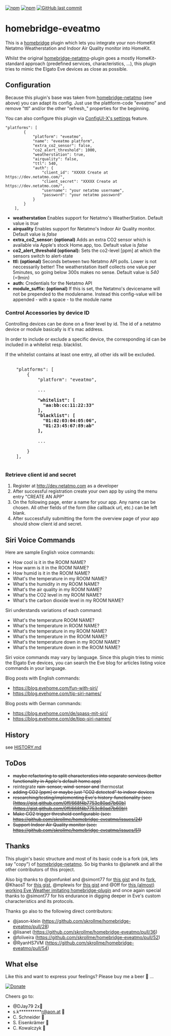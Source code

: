 [![npm](https://img.shields.io/npm/v/homebridge-eveatmo.svg?style=plastic)](https://www.npmjs.com/package/homebridge-eveatmo)
[![npm](https://img.shields.io/npm/dt/homebridge-eveatmo.svg?style=plastic)](https://www.npmjs.com/package/homebridge-eveatmo)
[![GitHub last commit](https://img.shields.io/github/last-commit/skrollme/homebridge-eveatmo.svg?style=plastic)](https://github.com/skrollme/homebridge-eveatmo)

# homebridge-eveatmo

This is a [homebridge](https://github.com/nfarina/homebridge) plugin which lets you integrate your non-HomeKit Netatmo Weatherstation and Indoor Air Quality monitor into HomeKit.

Whilst the original [homebridge-netatmo](https://github.com/planetk/homebridge-netatmo)-plugin goes a mostly HomeKit-standard approach (predefined services, characteristics, ...), this plugin tries to mimic the Elgato Eve devices as close as possible. 

## Configuration
Because this plugin's base was taken from [homebridge-netatmo](https://github.com/planetk/homebridge-netatmo) (see above) you can adapt its config. Just use the plattform-code "eveatmo" and remove "ttl" and/or the other "refresh_" properties for the beginning.

You can also configure this plugin via [ConfigUI-X's settings](https://github.com/oznu/homebridge-config-ui-x/wiki/Developers:-Plugin-Settings-GUI) feature. 

```
"platforms": [
        {
            "platform": "eveatmo",
            "name": "eveatmo platform",
            "extra_co2_sensor": false,
            "co2_alert_threshold": 1000,
            "weatherstation": true,
            "airquality": false,
            "ttl": 540,
            "auth": {
    	        "client_id": "XXXXX Create at https://dev.netatmo.com/",
                "client_secret": "XXXXX Create at https://dev.netatmo.com/",
                "username": "your netatmo username",
                "password": "your netatmo password"
            }
        }
    ],

```

- **weatherstation** Enables support for Netatmo's WeatherStation. Default value is *true*
- **airquality** Enables support for Netatmo's Indoor Air Quality monitor. Default value is *false*
- **extra_co2_sensor: (optional)** Adds an extra CO2 sensor which is available via Apple's stock Home.app, too. Default value is *false*
- **co2_alert_threshold (optional):** Sets the co2-level [ppm] at which the sensors switch to alert-state
- **ttl: (optional)** Seconds between two Netatmo API polls. Lower is not neccessarily better! The weatherstation itself collects one value per 5minutes, so going below 300s makes no sense. Default value is *540* (=9min)
- **auth:** Credentials for the Netatmo API
- **module_suffix: (optional)** If this is set, the Netatmo's devicename will not be prepended to the modulename. Instead this config-value will be appended - with a space - to the module name 

###  Control Accessories by device ID

Controlling devices can be done on a finer level by id. The id of a netatmo device or module basically is it's mac address.

In order to include or exclude a specific device, the corresponding id can be included in a whitelist resp. blacklist.

If the whitelist contains at least one entry, all other ids will be excluded.

<pre>

    "platforms": [
        {
            "platform": "eveatmo",
            
            ...
            
            <b>"whitelist": [
              "aa:bb:cc:11:22:33"
            ],
            "blacklist": [
              "01:02:03:04:05:06",
              "01:23:45:67:89:ab"
            ],</b>

            ...
            
        }
    ],

</pre>

### Retrieve client id and secret

1. Register at http://dev.netatmo.com as a developer
2. After successful registration create your own app by using the menu entry "CREATE AN APP"
3. On the following page, enter a name for your app. Any name can be chosen. All other fields of the form (like callback url, etc.) can be left blank.
4. After successfully submitting the form the overview page of your app should show client id and secret.

## Siri Voice Commands

Here are sample English voice commands:
- How cool is it in the ROOM NAME?
- How warm is it in the ROOM NAME?
- How humid is it in the ROOM NAME?
- What's the temperature in my ROOM NAME?
- What's the humidity in my ROOM NAME?
- What's the air quality in my ROOM NAME?
- What's the CO2 level in my ROOM NAME?
- What's the carbon dioxide level in my ROOM NAME?

Siri understands variations of each command:
- What's the temperature ROOM NAME?
- What's the temperature in ROOM NAME?
- What's the temperature in my ROOM NAME?
- What's the temperature in the ROOM NAME?
- What's the temperature down in my ROOM NAME?
- What's the temperature down in the ROOM NAME?

Siri voice commands may vary by language. Since this plugin tries to mimic the Elgato Eve devices, you can search the Eve blog for articles listing voice commands in your language.

Blog posts with English commands:
- https://blog.evehome.com/fun-with-siri/
- https://blog.evehome.com/tip-siri-names/

Blog posts with German commands:
- https://blog.evehome.com/de/spass-mit-siri/
- https://blog.evehome.com/de/tipp-siri-namen/

## History

see [HISTORY.md](https://github.com/skrollme/homebridge-eveatmo/blob/master/HISTORY.md)

## ToDos
- <del>maybe refactoring to split characterstics into separate services (better functionality in Apple's default home.app)</del>
- reintegrate <del>rain-sensor, wind-sensor and</del> thermostat
- <del>adding CO2 [ppm] or maybe just "CO2 detected" to indoor devices</del>
- <del>researching/testing/implementing Eve's history-functionality (see: [https://gist.github.com/0ff/668f4b7753c80ad7b60b](https://gist.github.com/0ff/668f4b7753c80ad7b60b))</del>
- <del>Make CO2 trigger threshold configurable (see: https://github.com/skrollme/homebridge-eveatmo/issues/24)</del>
- <del>Support Indoor Air Quality monitor (see: https://github.com/skrollme/homebridge-eveatmo/issues/51)</del>


## Thanks

This plugin's basic structure and most of its basic code is a fork (ok, lets say "copy") of [homebridge-netatmo](https://github.com/planetk/homebridge-netatmo). So big thanks to @planetk and all the other contributors of this project. 

Also big thanks to @gomfunkel and @simont77 for [this gist](https://gist.github.com/gomfunkel/b1a046d729757120907c) and its [fork](https://gist.github.com/simont77/3f4d4330fa55b83f8ca96388d9004e7d), @KhaosT for [this gist](https://gist.github.com/KhaosT/e365acfd589ce840a403), @mplewis for [this gist](https://gist.github.com/mplewis/def678dc4b6e63a86905) and @0ff for [this (almost) working Eve Weather imitating homebridge-plugin](https://gist.github.com/0ff/668f4b7753c80ad7b60b) and once again special thanks to @simont77 for his endurance in digging deeper in Eve's custom characteristics and its protocols.

Thanks go also to the following direct contributors:
- @jason-klein (https://github.com/skrollme/homebridge-eveatmo/pull/28)
- @lisanet (https://github.com/skrollme/homebridge-eveatmo/pull/36)
- @foliveira (https://github.com/skrollme/homebridge-eveatmo/pull/52)
- @RyanHS7VM (https://github.com/skrollme/homebridge-eveatmo/pull/54)

## What else

Like this and want to express your feelings? Please buy me a beer :beers: ...

[![Donate](https://img.shields.io/badge/Donate-PayPal-blue.svg)](https://www.paypal.me/skroll)

Cheers go to:
- @DJay79 2x:beers:
- s.k**********r@aon.at :beers:
- C. Schneider :beers:
- S. Eisenkrämer :beers:
- C. Kowalczyk :beers:



